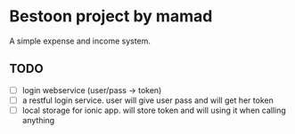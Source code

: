 # Bestoon project by mamad

A simple expense and income system.

## TODO
- [ ] login webservice (user/pass -> token)
- [ ] a restful login service. user will give user pass and will get her token
- [ ] local storage for ionic app. will store token and will using it when calling anything